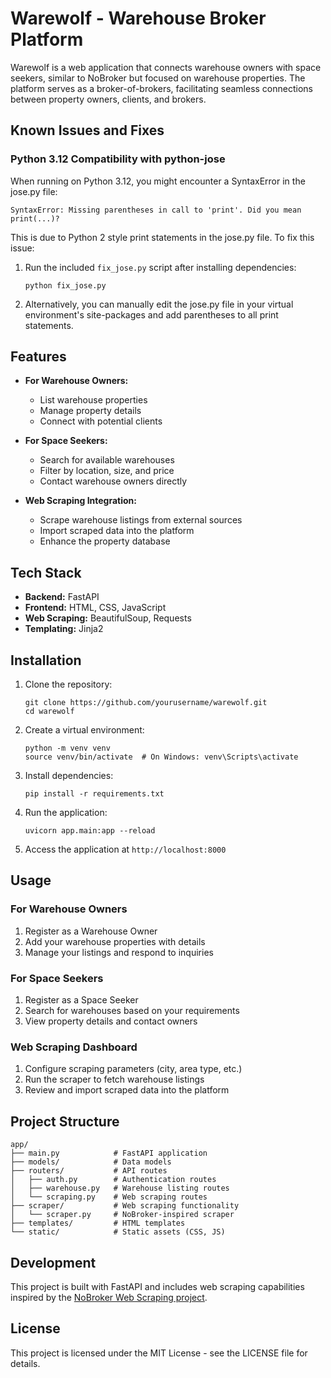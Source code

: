 # Warewolf - Warehouse Broker Platform

Warewolf is a web application that connects warehouse owners with space seekers, similar to NoBroker but focused on warehouse properties. The platform serves as a broker-of-brokers, facilitating seamless connections between property owners, clients, and brokers.

## Known Issues and Fixes

### Python 3.12 Compatibility with python-jose

When running on Python 3.12, you might encounter a SyntaxError in the jose.py file:

```
SyntaxError: Missing parentheses in call to 'print'. Did you mean print(...)?
```

This is due to Python 2 style print statements in the jose.py file. To fix this issue:

1. Run the included `fix_jose.py` script after installing dependencies:
   ```
   python fix_jose.py
   ```

2. Alternatively, you can manually edit the jose.py file in your virtual environment's site-packages and add parentheses to all print statements.

## Features

- **For Warehouse Owners:**
  - List warehouse properties
  - Manage property details
  - Connect with potential clients

- **For Space Seekers:**
  - Search for available warehouses
  - Filter by location, size, and price
  - Contact warehouse owners directly

- **Web Scraping Integration:**
  - Scrape warehouse listings from external sources
  - Import scraped data into the platform
  - Enhance the property database

## Tech Stack

- **Backend:** FastAPI
- **Frontend:** HTML, CSS, JavaScript
- **Web Scraping:** BeautifulSoup, Requests
- **Templating:** Jinja2

## Installation

1. Clone the repository:
   ```
   git clone https://github.com/yourusername/warewolf.git
   cd warewolf
   ```

2. Create a virtual environment:
   ```
   python -m venv venv
   source venv/bin/activate  # On Windows: venv\Scripts\activate
   ```

3. Install dependencies:
   ```
   pip install -r requirements.txt
   ```

4. Run the application:
   ```
   uvicorn app.main:app --reload
   ```

5. Access the application at `http://localhost:8000`

## Usage

### For Warehouse Owners

1. Register as a Warehouse Owner
2. Add your warehouse properties with details
3. Manage your listings and respond to inquiries

### For Space Seekers

1. Register as a Space Seeker
2. Search for warehouses based on your requirements
3. View property details and contact owners

### Web Scraping Dashboard

1. Configure scraping parameters (city, area type, etc.)
2. Run the scraper to fetch warehouse listings
3. Review and import scraped data into the platform

## Project Structure

```
app/
├── main.py            # FastAPI application
├── models/            # Data models
├── routers/           # API routes
│   ├── auth.py        # Authentication routes
│   ├── warehouse.py   # Warehouse listing routes
│   └── scraping.py    # Web scraping routes
├── scraper/           # Web scraping functionality
│   └── scraper.py     # NoBroker-inspired scraper
├── templates/         # HTML templates
└── static/            # Static assets (CSS, JS)
```

## Development

This project is built with FastAPI and includes web scraping capabilities inspired by the [NoBroker Web Scraping project](https://github.com/tusharkumawat/Web-Scraping-NoBroker-Website/).

## License

This project is licensed under the MIT License - see the LICENSE file for details. 